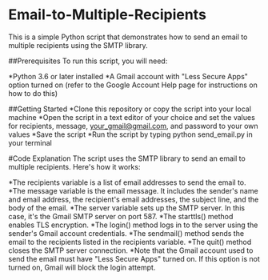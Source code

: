 # Email-to-Multiple-Recipients

This is a simple Python script that demonstrates how to send an email to multiple recipients using the SMTP library.

##Prerequisites
To run this script, you will need:

*Python 3.6 or later installed
*A Gmail account with "Less Secure Apps" option turned on (refer to the Google Account Help page for instructions on how to do this)

##Getting Started
*Clone this repository or copy the script into your local machine
*Open the script in a text editor of your choice and set the values for recipients, message, your_gmail@gmail.com, and password to your own values
*Save the script
*Run the script by typing python send_email.py in your terminal

#Code Explanation
The script uses the SMTP library to send an email to multiple recipients. Here's how it works:

*The recipients variable is a list of email addresses to send the email to.
*The message variable is the email message. It includes the sender's name and email address, the recipient's email addresses, the subject line, and the body of the email.
*The server variable sets up the SMTP server. In this case, it's the Gmail SMTP server on port 587.
*The starttls() method enables TLS encryption.
*The login() method logs in to the server using the sender's Gmail account credentials.
*The sendmail() method sends the email to the recipients listed in the recipients variable.
*The quit() method closes the SMTP server connection.
*Note that the Gmail account used to send the email must have "Less Secure Apps" turned on. If this option is not turned on, Gmail will block the login attempt.

